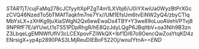 $START$jT/cujFaMq278cJCfyyItXpPZgT4m1LXVbj6/iJ0iYXwiUa0WyzBtPrXGczCVQ46NzedTo5bTMAfTaqkfm7ne7Yx//UM1EfsUm6tvEiNW2yQ4/zbyCTIqMbYxLX+zXHKg9juXiaSWgN2Qx6ewEwaDs4TBY+Y3we89oLuoAVehVPTvj89NPRfF7E/aYUwLt1sTS51PDpRhgR/hE8QzJdyLQgP6JBqItbV+oa3Nih9B3znZ3LbqeLgEMNWfUflV3cLCEXpovFZiWkQX+Ibf1D/67o9OencQwZosYtqKD4zENrsigX+yp4p2890PAS3LMjReuDIEBoF522Oj/wouIYtnA==$END$